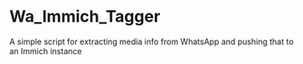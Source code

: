 # Wa_Immich_Tagger
A simple script for extracting media info from WhatsApp and pushing that to an Immich instance
